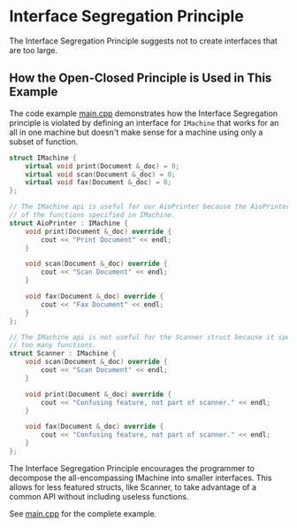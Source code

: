 # Interface Segregation Principle
The Interface Segregation Principle suggests not to create interfaces that are
too large.

## How the Open-Closed Principle is Used in This Example
The code example [main.cpp](./main.cpp) demonstrates how the Interface 
Segregation principle is violated by defining an interface for ```IMachine```
that works for an all in one machine but doesn't make sense for a machine using 
only a subset of function.

```cpp
struct IMachine {
	virtual void print(Document &_doc) = 0;
	virtual void scan(Document &_doc) = 0;
	virtual void fax(Document &_doc) = 0;
};

// The IMachine api is useful for our AioPrinter because the AioPrinter uses all
// of the functions specified in IMachine.
struct AioPrinter : IMachine {
	void print(Document &_doc) override {
		cout << "Print Document" << endl;
	}

	void scan(Document &_doc) override {
		cout << "Scan Document" << endl;
	}

	void fax(Document &_doc) override {
		cout << "Fax Document" << endl;
	}
};

// The IMachine api is not useful for the Scanner struct because it specifies
// too many functions.
struct Scanner : IMachine {
	void scan(Document &_doc) override {
		cout << "Scan Document" << endl;
	}

	void print(Document &_doc) override {
		cout << "Confusing feature, not part of scanner." << endl;
	}

	void fax(Document &_doc) override {
		cout << "Confusing feature, not part of scanner." << endl;
	}
};
```

The Interface Segregation Principle encourages the programmer to decompose the
all-encompassing IMachine into smaller interfaces. This allows for less featured
structs, like Scanner, to take advantage of a common API without including 
useless functions.

See [main.cpp](./main.cpp) for the complete example.